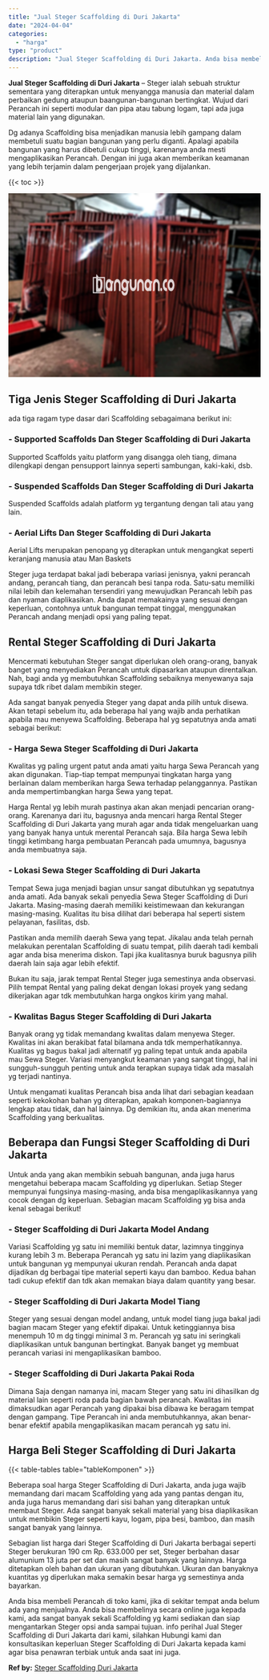 ```yaml
---
title: "Jual Steger Scaffolding di Duri Jakarta"
date: "2024-04-04"
categories: 
  - "harga"
type: "product"
description: "Jual Steger Scaffolding di Duri Jakarta. Anda bisa membeli Perancah di toko kami, jika di sekitar tempat anda belum ada yang menjualnya. Anda bisa membelinya..."
---
```


**Jual Steger Scaffolding di Duri Jakarta** – Steger ialah sebuah struktur sementara yang diterapkan untuk menyangga manusia dan material dalam perbaikan gedung ataupun baangunan-bangunan bertingkat. Wujud dari Perancah ini seperti modular dan pipa atau tabung logam, tapi ada juga material lain yang digunakan.

Dg adanya Scaffolding bisa menjadikan manusia lebih gampang dalam membetuli suatu bagian bangunan yang perlu diganti. Apalagi apabila bangunan yang harus dibetuli cukup tinggi, karenanya anda mesti mengaplikasikan Perancah. Dengan ini juga akan memberikan keamanan yang lebih terjamin dalam pengerjaan projek yang dijalankan.

{{< toc >}}

![Jual Steger Scaffolding di Duri Jakarta](/images/sewa-scaffolding-steger-05.png)

## Tiga Jenis Steger Scaffolding di Duri Jakarta

ada tiga ragam type dasar dari Scaffolding sebagaimana berikut ini:

### \- Supported Scaffolds Dan Steger Scaffolding di Duri Jakarta

Supported Scaffolds yaitu platform yang disangga oleh tiang, dimana dilengkapi dengan pensupport lainnya seperti sambungan, kaki-kaki, dsb.

### \- Suspended Scaffolds Dan Steger Scaffolding di Duri Jakarta

Suspended Scaffolds adalah platform yg tergantung dengan tali atau yang lain.

### \- Aerial Lifts Dan Steger Scaffolding di Duri Jakarta

Aerial Lifts merupakan penopang yg diterapkan untuk mengangkat seperti keranjang manusia atau Man Baskets

Steger juga terdapat bakal jadi beberapa variasi jenisnya, yakni perancah andang, perancah tiang, dan perancah besi tanpa roda. Satu-satu memiliki nilai lebih dan kelemahan tersendiri yang mewujudkan Perancah lebih pas dan nyaman diaplikasikan. Anda dapat memakainya yang sesuai dengan keperluan, contohnya untuk bangunan tempat tinggal, menggunakan Perancah andang menjadi opsi yang paling tepat.

## Rental Steger Scaffolding di Duri Jakarta

Mencermati kebutuhan Steger sangat diperlukan oleh orang-orang, banyak banget yang menyediakan Perancah untuk dipasarkan ataupun direntalkan. Nah, bagi anda yg membutuhkan Scaffolding sebaiknya menyewanya saja supaya tdk ribet dalam membikin steger.

Ada sangat banyak penyedia Steger yang dapat anda pilih untuk disewa. Akan tetapi sebelum itu, ada beberapa hal yang wajib anda perhatikan apabila mau menyewa Scaffolding. Beberapa hal yg sepatutnya anda amati sebagai berikut:

### \- Harga Sewa Steger Scaffolding di Duri Jakarta

Kwalitas yg paling urgent patut anda amati yaitu harga Sewa Perancah yang akan digunakan. Tiap-tiap tempat mempunyai tingkatan harga yang berlainan dalam memberikan harga Sewa terhadap pelanggannya. Pastikan anda mempertimbangkan harga Sewa yang tepat.

Harga Rental yg lebih murah pastinya akan akan menjadi pencarian orang-orang. Karenanya dari itu, bagusnya anda mencari harga Rental Steger Scaffolding di Duri Jakarta yang murah agar anda tidak mengeluarkan uang yang banyak hanya untuk merental Perancah saja. Bila harga Sewa lebih tinggi ketimbang harga pembuatan Perancah pada umumnya, bagusnya anda membuatnya saja.

### \- Lokasi Sewa Steger Scaffolding di Duri Jakarta

Tempat Sewa juga menjadi bagian unsur sangat dibutuhkan yg sepatutnya anda amati. Ada banyak sekali penyedia Sewa Steger Scaffolding di Duri Jakarta. Masing-masing daerah memiliki keistimewaan dan kekurangan masing-masing. Kualitas itu bisa dilihat dari beberapa hal seperti sistem pelayanan, fasilitas, dsb.

Pastikan anda memilih daerah Sewa yang tepat. Jikalau anda telah pernah melakukan perentalan Scaffolding di suatu tempat, pilih daerah tadi kembali agar anda bisa menerima diskon. Tapi jika kualitasnya buruk bagusnya pilih daerah lain saja agar lebih efektif.

Bukan itu saja, jarak tempat Rental Steger juga semestinya anda observasi. Pilih tempat Rental yang paling dekat dengan lokasi proyek yang sedang dikerjakan agar tdk membutuhkan harga ongkos kirim yang mahal.

### \- Kwalitas Bagus Steger Scaffolding di Duri Jakarta

Banyak orang yg tidak memandang kwalitas dalam menyewa Steger. Kwalitas ini akan berakibat fatal bilamana anda tdk memperhatikannya. Kualitas yg bagus bakal jadi alternatif yg paling tepat untuk anda apabila mau Sewa Steger. Variasi menyangkut keamanan yang sangat tinggi, hal ini sungguh-sungguh penting untuk anda terapkan supaya tidak ada masalah yg terjadi nantinya.

Untuk mengamati kualitas Perancah bisa anda lihat dari sebagian keadaan seperti kekokohan bahan yg diterapkan, apakah komponen-bagiannya lengkap atau tidak, dan hal lainnya. Dg demikian itu, anda akan menerima Scaffolding yang berkualitas.

## Beberapa dan Fungsi Steger Scaffolding di Duri Jakarta

Untuk anda yang akan membikin sebuah bangunan, anda juga harus mengetahui beberapa macam Scaffolding yg diperlukan. Setiap Steger mempunyai fungsinya masing-masing, anda bisa mengaplikasikannya yang cocok dengan dg keperluan. Sebagian macam Scaffolding yg bisa anda kenal sebagai berikut!

### \- Steger Scaffolding di Duri Jakarta Model Andang

Variasi Scaffolding yg satu ini memiliki bentuk datar, lazimnya tingginya kurang lebih 3 m. Beberapa Perancah yg satu ini lazim yang diaplikasikan untuk bangunan yg mempunyai ukuran rendah. Perancah anda dapat dijadikan dg berbagai tipe material seperti kayu dan bamboo. Kedua bahan tadi cukup efektif dan tdk akan memakan biaya dalam quantity yang besar.

### \- Steger Scaffolding di Duri Jakarta Model Tiang

Steger yang sesuai dengan model andang, untuk model tiang juga bakal jadi bagian macam Steger yang efektif dipakai. Untuk ketinggiannya bisa menempuh 10 m dg tinggi minimal 3 m. Perancah yg satu ini seringkali diaplikasikan untuk bangunan bertingkat. Banyak banget yg membuat perancah variasi ini mengaplikasikan bamboo.

### \- Steger Scaffolding di Duri Jakarta Pakai Roda

Dimana Saja dengan namanya ini, macam Steger yang satu ini dihasilkan dg material lain seperti roda pada bagian bawah perancah. Kwalitas ini dimaksudkan agar Perancah yang dipakai bisa dibawa ke beragam tempat dengan gampang. Tipe Perancah ini anda membutuhkannya, akan benar-benar efektif apabila mengaplikasikan macam perancah yg satu ini.

## Harga Beli Steger Scaffolding di Duri Jakarta

{{< table-tables table="tableKomponen" >}}

Beberapa soal harga Steger Scaffolding di Duri Jakarta, anda juga wajib memandang dari macam Scaffolding yang ada yang pantas dengan itu, anda juga harus memandang dari sisi bahan yang diterapkan untuk membaut Steger. Ada sangat banyak sekali material yang bisa diaplikasikan untuk membikin Steger seperti kayu, logam, pipa besi, bamboo, dan masih sangat banyak yang lainnya.

Sebagian list harga dari Steger Scaffolding di Duri Jakarta berbagai seperti Steger berukuran 190 cm Rp. 633.000 per set, Steger berbahan dasar alumunium 13 juta per set dan masih sangat banyak yang lainnya. Harga ditetapkan oleh bahan dan ukuran yang dibutuhkan. Ukuran dan banyaknya kuantitas yg diperlukan maka semakin besar harga yg semestinya anda bayarkan.

Anda bisa membeli Perancah di toko kami, jika di sekitar tempat anda belum ada yang menjualnya. Anda bisa membelinya secara online juga kepada kami, ada sangat banyak sekali Scaffolding yg kami sediakan dan siap mengantarkan Steger opsi anda sampai tujuan. info perihal Jual Steger Scaffolding di Duri Jakarta dari kami, silahkan Hubungi kami dan konsultasikan keperluan Steger Scaffolding di Duri Jakarta kepada kami agar bisa penawran terbiak untuk anda saat ini juga.

**Ref by:** [Steger Scaffolding Duri Jakarta](https://id.wikipedia.org/wiki/Steger)
